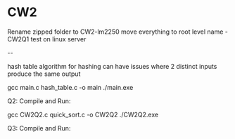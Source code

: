 # CW2

Rename zipped folder to CW2-lm2250
move everything to root level name - CW2Q1
test on linux server

--

hash table
algorithm for hashing can have issues where 2 distinct inputs produce the same output

gcc main.c hash_table.c -o main
./main.exe

Q2: Compile and Run:

gcc CW2Q2.c quick_sort.c -o CW2Q2
./CW2Q2.exe

Q3: Compile and Run:
